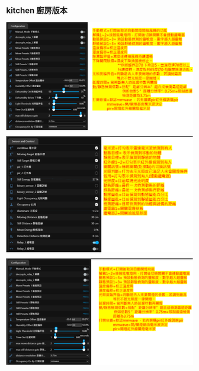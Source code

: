 ## kitchen 廚房版本

![Mosquitto_broker](/auto_space/image/175518.png)

![Mosquitto_broker](/auto_space/image/174733.png)

![Mosquitto_broker](/auto_space/image/174755.png)
